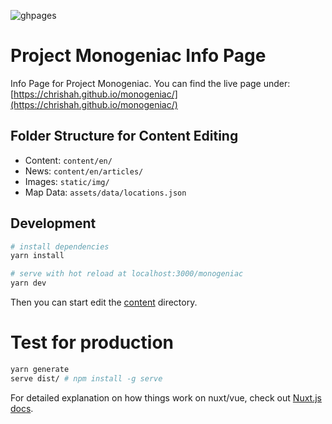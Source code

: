 ![ghpages](https://github.com/chrishah/monogeniac/workflows/ghpages/badge.svg)

# Project Monogeniac Info Page

Info Page for Project Monogeniac. You can find the live page under: [https://chrishah.github.io/monogeniac/](https://chrishah.github.io/monogeniac/)

## Folder Structure for Content Editing

- Content: `content/en/`
- News: `content/en/articles/`
- Images: `static/img/`
- Map Data: `assets/data/locations.json`

## Development

```bash
# install dependencies
yarn install

# serve with hot reload at localhost:3000/monogeniac
yarn dev
```

Then you can start edit the [content](./content) directory.

# Test for production

```bash
yarn generate
serve dist/ # npm install -g serve
```

For detailed explanation on how things work on nuxt/vue, check out [Nuxt.js docs](https://nuxtjs.org).
